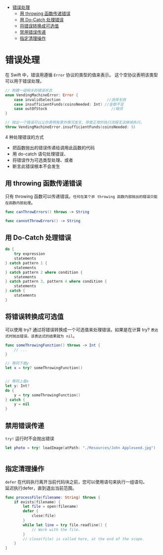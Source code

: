 <!-- TOC -->

- [错误处理](#%E9%94%99%E8%AF%AF%E5%A4%84%E7%90%86)
    - [用 throwing 函数传递错误](#%E7%94%A8-throwing-%E5%87%BD%E6%95%B0%E4%BC%A0%E9%80%92%E9%94%99%E8%AF%AF)
    - [用 Do-Catch 处理错误](#%E7%94%A8-do-catch-%E5%A4%84%E7%90%86%E9%94%99%E8%AF%AF)
    - [将错误转换成可选值](#%E5%B0%86%E9%94%99%E8%AF%AF%E8%BD%AC%E6%8D%A2%E6%88%90%E5%8F%AF%E9%80%89%E5%80%BC)
    - [禁用错误传递](#%E7%A6%81%E7%94%A8%E9%94%99%E8%AF%AF%E4%BC%A0%E9%80%92)
    - [指定清理操作](#%E6%8C%87%E5%AE%9A%E6%B8%85%E7%90%86%E6%93%8D%E4%BD%9C)

<!-- /TOC -->

# 错误处理

在 Swift 中，错误用遵循 `Error` 协议的类型的值来表示。
这个空协议表明该类型可以用于错误处理。

```swift
// 构建一组相关的错误状态
enum VendingMachineError: Error {
    case invalidSelection                     //选择无效
    case insufficientFunds(coinsNeeded: Int) //金额不足
    case outOfStock                             //缺货
}
```

```swift
// 抛出一个错误可以让你表明有意外情况发生，导致正常的执行流程无法继续执行。
throw VendingMachineError.insufficientFunds(coinsNeeded: 5)
```

4 种处理错误的方式

- 把函数抛出的错误传递给调用此函数的代码
- 用 do-catch 语句处理错误、
- 将错误作为可选类型处理、或者
- 断言此错误根本不会发生

## 用 throwing 函数传递错误

只有 throwing 函数可以传递错误。`任何在某个非 throwing 函数内部抛出的错误只能在函数内部处理`。

```swift
func canThrowErrors() throws -> String

func cannotThrowErrors() -> String
```

## 用 Do-Catch 处理错误

```swift
do {
    try expression
    statements
} catch pattern 1 {
    statements
} catch pattern 2 where condition {
    statements
} catch pattern 3, pattern 4 where condition {
    statements
} catch {
    statements
}
```

## 将错误转换成可选值

可以使用 try? 通过将错误转换成一个可选值来处理错误。如果是在计算 try? `表达式时抛出错误，该表达式的结果就为 nil`。

```swift
func someThrowingFunction() throws -> Int {
    // ...
}

// 等同下面y
let x = try? someThrowingFunction()


// 等同上面x
let y: Int?
do {
    y = try someThrowingFunction()
} catch {
    y = nil
}
```

## 禁用错误传递

`try!` 运行时不会抛出错误

```swift
let photo = try! loadImage(atPath: "./Resources/John Appleseed.jpg")
```

```swift

```

## 指定清理操作

`defer` 在代码执行离开当前代码块之前，您可以使用语句来执行一组语句。  
延迟执行defer，直到退出当前范围。

```swift
func processFile(filename: String) throws {
    if exists(filename) {
        let file = open(filename)
        defer {
            close(file)
        }
        while let line = try file.readline() {
            // Work with the file.
        }
        // close(file) is called here, at the end of the scope.
    }
}
```